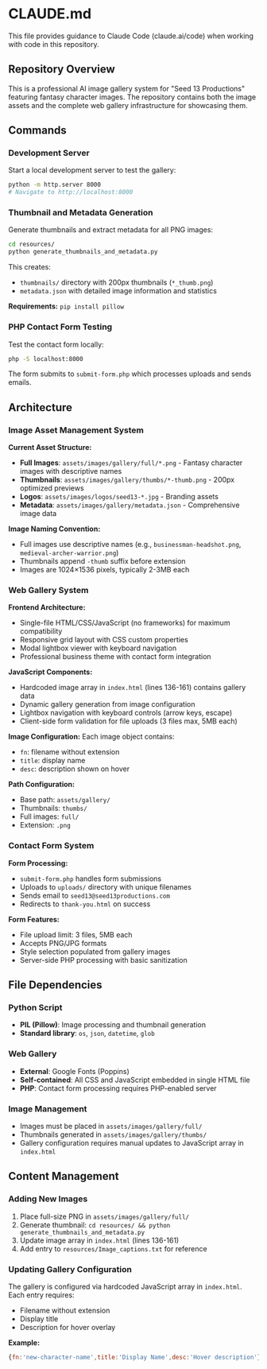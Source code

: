 # CLAUDE.md

This file provides guidance to Claude Code (claude.ai/code) when working with code in this repository.

## Repository Overview

This is a professional AI image gallery system for "Seed 13 Productions" featuring fantasy character images. The repository contains both the image assets and the complete web gallery infrastructure for showcasing them.

## Commands

### Development Server

Start a local development server to test the gallery:
```bash
python -m http.server 8000
# Navigate to http://localhost:8000
```

### Thumbnail and Metadata Generation

Generate thumbnails and extract metadata for all PNG images:
```bash
cd resources/
python generate_thumbnails_and_metadata.py
```

This creates:
- `thumbnails/` directory with 200px thumbnails (`*_thumb.png`)
- `metadata.json` with detailed image information and statistics

**Requirements:** `pip install pillow`

### PHP Contact Form Testing

Test the contact form locally:
```bash
php -S localhost:8000
```

The form submits to `submit-form.php` which processes uploads and sends emails.

## Architecture

### Image Asset Management System

**Current Asset Structure:**
- **Full Images**: `assets/images/gallery/full/*.png` - Fantasy character images with descriptive names
- **Thumbnails**: `assets/images/gallery/thumbs/*-thumb.png` - 200px optimized previews
- **Logos**: `assets/images/logos/seed13-*.jpg` - Branding assets
- **Metadata**: `assets/images/gallery/metadata.json` - Comprehensive image data

**Image Naming Convention:**
- Full images use descriptive names (e.g., `businessman-headshot.png`, `medieval-archer-warrior.png`)
- Thumbnails append `-thumb` suffix before extension
- Images are 1024×1536 pixels, typically 2-3MB each

### Web Gallery System

**Frontend Architecture:**
- Single-file HTML/CSS/JavaScript (no frameworks) for maximum compatibility
- Responsive grid layout with CSS custom properties
- Modal lightbox viewer with keyboard navigation
- Professional business theme with contact form integration

**JavaScript Components:**
- Hardcoded image array in `index.html` (lines 136-161) contains gallery data
- Dynamic gallery generation from image configuration
- Lightbox navigation with keyboard controls (arrow keys, escape)
- Client-side form validation for file uploads (3 files max, 5MB each)

**Image Configuration:**
Each image object contains:
- `fn`: filename without extension
- `title`: display name
- `desc`: description shown on hover

**Path Configuration:**
- Base path: `assets/gallery/`
- Thumbnails: `thumbs/`
- Full images: `full/`
- Extension: `.png`

### Contact Form System

**Form Processing:**
- `submit-form.php` handles form submissions
- Uploads to `uploads/` directory with unique filenames
- Sends email to `seed13@seed13productions.com`
- Redirects to `thank-you.html` on success

**Form Features:**
- File upload limit: 3 files, 5MB each
- Accepts PNG/JPG formats
- Style selection populated from gallery images
- Server-side PHP processing with basic sanitization

## File Dependencies

### Python Script
- **PIL (Pillow)**: Image processing and thumbnail generation
- **Standard library**: `os`, `json`, `datetime`, `glob`

### Web Gallery
- **External**: Google Fonts (Poppins)
- **Self-contained**: All CSS and JavaScript embedded in single HTML file
- **PHP**: Contact form processing requires PHP-enabled server

### Image Management
- Images must be placed in `assets/images/gallery/full/`
- Thumbnails generated in `assets/images/gallery/thumbs/`
- Gallery configuration requires manual updates to JavaScript array in `index.html`

## Content Management

### Adding New Images

1. Place full-size PNG in `assets/images/gallery/full/`
2. Generate thumbnail: `cd resources/ && python generate_thumbnails_and_metadata.py`
3. Update image array in `index.html` (lines 136-161)
4. Add entry to `resources/Image_captions.txt` for reference

### Updating Gallery Configuration

The gallery is configured via hardcoded JavaScript array in `index.html`. Each entry requires:
- Filename without extension
- Display title
- Description for hover overlay

**Example:**
```javascript
{fn:'new-character-name',title:'Display Name',desc:'Hover description'}
```